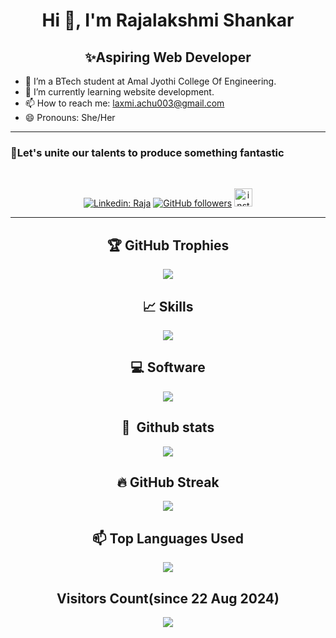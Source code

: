 <h1 align="center">Hi 👋, I'm Rajalakshmi Shankar</h1>
<h2 align="center">✨Aspiring Web Developer</h2>

- 👀 I’m a BTech student at Amal Jyothi College Of Engineering. 
- 🌱 I’m currently learning website development.
- 📫 How to reach me: laxmi.achu003@gmail.com 
- 😄 Pronouns: She/Her

 <hr/>
<h3>🚀Let's unite our talents to produce something fantastic</h3>
<br>
<div align = "center" >

[![Linkedin: Raja](https://img.shields.io/badge/LinkedIn-0077B5?style=for-the-badge&logo=linkedin&logoColor=white&link=https://www.linkedin.com/in/rajalakshmi-shankar-3390b22b9)](https://www.linkedin.com/in/rajalakshmi-shankar-3390b22b9)
[![GitHub followers](https://img.shields.io/badge/GitHub-100000?style=for-the-badge&logo=github&logoColor=white)](https://github.com/RajalakshmiShankar)
 <a href="https://www.instagram.com/lakshmi_achu_003/" target="_blank">
    <img src="https://img.shields.io/static/v1?message=Instagram&logo=instagram&label=&color=E4405F&logoColor=white&labelColor=&style=for-the-badge" height="29" alt="instagram logo"  />
  </a>

<hr/>

## 🏆 GitHub Trophies
<div align="center">
 
![](https://github-profile-trophy.vercel.app/?username=RajalakshmiShankar&theme=radical&no-frame=false&no-bg=true&margin-w=4)

</div>

## 📈 Skills

 <p align="center">
  <a href="https://skillicons.dev">
    <img src="https://skillicons.dev/icons?i=c,py,java,html,css,bootstrap,mysql,js,oracle " />
  </a>
</p>

 ## 💻 Software

 <p align="center">
  <a href="https://skillicons.dev">
    <img src="https://skillicons.dev/icons?i=windows,vscode,github,git " />
  </a>
</p>
 
## 🧰 &nbsp;Github stats
<div align="center">
 
![](https://github-readme-stats-alpha-snowy-32.vercel.app/api?username=RajalakshmiShankar&theme=merko&hide_border=false&include_all_commits=true&count_private=true)<br/>
</div>

## 🔥 GitHub Streak
<div align="center">

![](https://github-readme-streak-stats.herokuapp.com/?user=RajalakshmiShankar&theme=radical&hide_border=false)<br/>
</div>

##  📫 Top Languages Used

<div align="center">
 
![](https://github-readme-stats-alpha-snowy-32.vercel.app/api/top-langs/?username=RajalakshmiShankar&theme=merko&hide_border=false&include_all_commits=true&count_private=true&layout=compact&langs_count=8)

</div>
<div align="center">
 
## Visitors Count(since 22 Aug 2024)

[![](https://visitcount.itsvg.in/api?id=RajalakshmiShankar&icon=0&color=0)](#Visitors)

  </div>
<div/>


<!---
RajalakshmiShankar/RajalakshmiShankar is a ✨ special ✨ repository because its `README.md` (this file) appears on your GitHub profile.
You can click the Preview link to take a look at your changes.
--->
